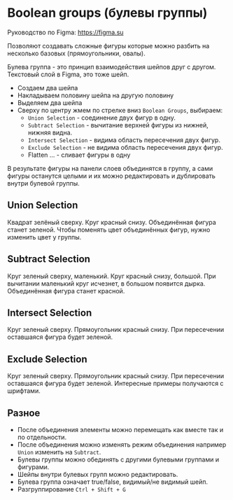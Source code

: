 # Boolean groups (булевы группы)
Руководство по Figma: https://figma.su

Позволяют создавать сложные фигуры которые можно разбить на несколько базовых (прямоугольники, овалы).

Булева группа - это принцип взаимодействия шейпов друг с другом. Текстовый слой в Figma, это тоже шейп.

* Создаем два шейпа
* Накладываем половину шейпа на другую половину
* Выделяем два шейпа
* Сверху по центру жмем по стрелке вниз `Boolean Groups`, выбираем:
    * `Union Selection` - соединение двух фигур в одну.
    * `Subtract Selection` - вычитание верхней фигуры из нижней, нижняя видна.
    * `Intersect Selection` - видима область пересечения двух фигур.
    * `Exclude Selection` - не видима область пересечения двух фигур.
    * Flatten ... - сливает фигуры в одну

В результате фигуры на панели слоев объединятся в группу, а сами фигуры останутся целыми и их можно редактировать и дублировать внутри булевой группы.

## Union Selection
Квадрат зелёный сверху. Круг красный снизу.
Объединённая фигура станет зеленой.
Чтобы поменять цвет объединённых фигур, нужно изменить цвет у группы.

## Subtract Selection
Круг зеленый сверху, маленький. Круг красный снизу, большой. При вычитании маленький круг исчезнет, в большом появится дырка. Объединённая фигура станет красной.

## Intersect Selection
Круг зеленый сверху. Прямоугольник красный снизу. При пересечении оставшаяся фигура будет зеленой.

## Exclude Selection
Круг зеленый сверху. Прямоугольник красный снизу. При пересечении оставшаяся фигура будет зеленой.
Интересные примеры получаются с шрифтами.

## Разное
- После объединения элементы можно перемещать как вместе так и по отдельности.
- После объединения можно изменять режим объединения например `Union` изменить на `Subtract`.
- Булевы группы можно обединять с другими булевыми группами и фигурами.
- Шейпы внутри булевых групп можно редактировать.
- Булева группа означает true/false, видимый/не видимый шейп.
- Разгруппирование `Ctrl + Shift + G`